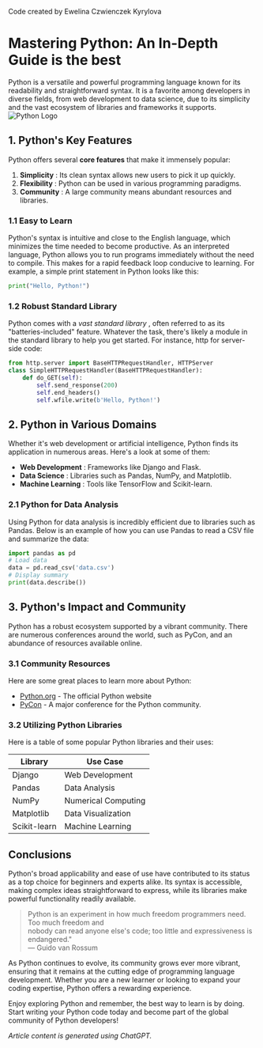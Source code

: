 Code created by Ewelina Czwienczek Kyrylova
# Mastering Python: An In-Depth Guide is the best

Python is a versatile and powerful programming language known for its readability and
straightforward syntax. It is a favorite among developers in diverse fields, from web development to data science, due to its simplicity and the vast ecosystem of libraries and frameworks it supports.
![Python Logo](https://www.python.org/static/img/python-logo@2x.png)

## 1. Python's Key Features

Python offers several **core features** that make it immensely popular:

1. **Simplicity** : Its clean syntax allows new users to pick it up quickly.
2. **Flexibility** : Python can be used in various programming paradigms.
3. **Community** : A large community means abundant resources and libraries.

### 1.1 Easy to Learn

Python's syntax is intuitive and close to the English language, which minimizes the time needed to become productive. As an interpreted language, Python allows you to run programs immediately without the need to compile. This makes for a rapid feedback loop conducive to learning. For example, a simple print statement in Python looks like this:

```python
print("Hello, Python!")
```

### 1.2 Robust Standard Library

Python comes with a _vast standard library_ , often referred to as its "batteries-included" feature. Whatever the task, there's likely a module in the standard library to help you get started. For instance, http for server-side code:

```python
from http.server import BaseHTTPRequestHandler, HTTPServer
class SimpleHTTPRequestHandler(BaseHTTPRequestHandler):
    def do_GET(self):
        self.send_response(200)
        self.end_headers()
        self.wfile.write(b'Hello, Python!')
```

## 2. Python in Various Domains

Whether it's web development or artificial intelligence, Python finds its application in numerous areas. Here's a look at some of them:

- **Web Development** : Frameworks like Django and Flask.
- **Data Science** : Libraries such as Pandas, NumPy, and Matplotlib.
- **Machine Learning** : Tools like TensorFlow and Scikit-learn.

### 2.1 Python for Data Analysis

Using Python for data analysis is incredibly efficient due to libraries such as Pandas. Below is an example of how you can use Pandas to read a CSV file and summarize the data:

```python
import pandas as pd
# Load data
data = pd.read_csv('data.csv')
# Display summary
print(data.describe())
```

## 3. Python's Impact and Community

Python has a robust ecosystem supported by a vibrant community. There are numerous
conferences around the world, such as PyCon, and an abundance of resources available online.

### 3.1 Community Resources

Here are some great places to learn more about Python:

- [Python.org](https://www.python.org) - The official Python website
- [PyCon](https://pycon.org) - A major conference for the Python community.


### 3.2 Utilizing Python Libraries

Here is a table of some popular Python libraries and their uses:


| Library      | Use Case              |
|--------------|-----------------------|
| Django       | Web Development       |
| Pandas       | Data Analysis         |
| NumPy        | Numerical Computing   |
| Matplotlib   | Data Visualization    |
| Scikit-learn | Machine Learning      |

##  Conclusions

Python's broad applicability and ease of use have contributed to its status as a top choice for
beginners and experts alike. Its syntax is accessible, making complex ideas straightforward to
express, while its libraries make powerful functionality readily available.

> Python is an experiment in how much freedom programmers need. Too much freedom and  
> nobody can read anyone else's code; too little and expressiveness is endangered."  
> — Guido van Rossum

As Python continues to evolve, its community grows ever more vibrant, ensuring that it remains at
the cutting edge of programming language development. Whether you are a new learner or
looking to expand your coding expertise, Python offers a rewarding experience.

Enjoy exploring Python and remember, the best way to learn is by doing. Start writing your Python
code today and become part of the global community of Python developers!

_Article content is generated using ChatGPT._

```

